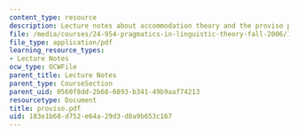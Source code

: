 ```yaml
---
content_type: resource
description: Lecture notes about accommodation theory and the proviso problem.
file: /media/courses/24-954-pragmatics-in-linguistic-theory-fall-2006/183e1b68d752e64a29d3d8a9b653c167_proviso.pdf
file_type: application/pdf
learning_resource_types:
- Lecture Notes
ocw_type: OCWFile
parent_title: Lecture Notes
parent_type: CourseSection
parent_uid: 0560f8dd-2b68-6893-b341-49b9aaf74213
resourcetype: Document
title: proviso.pdf
uid: 183e1b68-d752-e64a-29d3-d8a9b653c167
---
```

